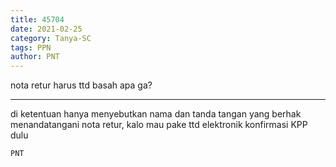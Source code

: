 ```yaml
---
title: 45704
date: 2021-02-25
category: Tanya-SC
tags: PPN
author: PNT
---
```


nota retur harus ttd basah apa ga?

---

di ketentuan hanya menyebutkan nama dan tanda tangan yang berhak menandatangani nota retur, kalo mau pake ttd elektronik konfirmasi KPP dulu

`PNT`

